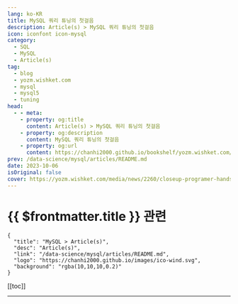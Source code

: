 ```yaml
---
lang: ko-KR
title: MySQL 쿼리 튜닝의 첫걸음
description: Article(s) > MySQL 쿼리 튜닝의 첫걸음
icon: iconfont icon-mysql
category:
  - SQL
  - MySQL
  - Article(s)
tag: 
  - blog
  - yozm.wishket.com
  - mysql
  - mysql5
  - tuning
head:
  - - meta:
    - property: og:title
      content: Article(s) > MySQL 쿼리 튜닝의 첫걸음
    - property: og:description
      content: MySQL 쿼리 튜닝의 첫걸음
    - property: og:url
      content: https://chanhi2000.github.io/bookshelf/yozm.wishket.com/2260.html
prev: /data-science/mysql/articles/README.md
date: 2023-10-06
isOriginal: false
cover: https://yozm.wishket.com/media/news/2260/closeup-programer-hands-typing-machine-learning-code-laptop-keyboard-front-com_YAEcMD8.jpg
---
```


# {{ $frontmatter.title }} 관련

```component VPCard
{
  "title": "MySQL > Article(s)",
  "desc": "Article(s)",
  "link": "/data-science/mysql/articles/README.md",
  "logo": "https://chanhi2000.github.io/images/ico-wind.svg",
  "background": "rgba(10,10,10,0.2)"
}
```

[[toc]]

---

<SiteInfo
  name="MySQL 쿼리 튜닝의 첫걸음 | 요즘IT"
  desc="개발 업무를 하다 보면 성능이 중요하다는 말을 참 많이 듣게 됩니다. 이 때문에 스트레스를 받는 경우도 많고, 애써 작업한 코드를 뜯어고치는 경우도 수없이 많은데요. 어느 부서에서는 업무성과를 성능 개선에 초점을 맞춰 평가하기도 합니다. 이렇게 중요하게 생각하는 성능, 데이터베이스의 쿼리에도 예외는 아니겠죠. 그러면 MySQL에서 쿼리 성능을 측정하고 튜닝 포인트를 어떻게 찾을 수 있을까요?"
  url="https://yozm.wishket.com/magazine/detail/2260/"
  logo="https://yozm.wishket.com/favicon.ico"
  preview="https://yozm.wishket.com/media/news/2260/closeup-programer-hands-typing-machine-learning-code-laptop-keyboard-front-com_YAEcMD8.jpg"/>

<!-- TODO: 작성 -->

